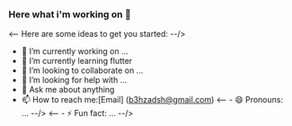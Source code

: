 ### Here what i'm working on 👋



<-- Here are some ideas to get you started: --/>

- 🔭 I’m currently working on ...
- 🌱 I’m currently learning flutter
- 👯 I’m looking to collaborate on ...
- 🤔 I’m looking for help with ...
- 💬 Ask me about anything
- 📫 How to reach me:[Email] (b3hzadsh@gmail.com)
<-- - 😄 Pronouns: ... --/>
<-- - ⚡ Fun fact: ... --/>

